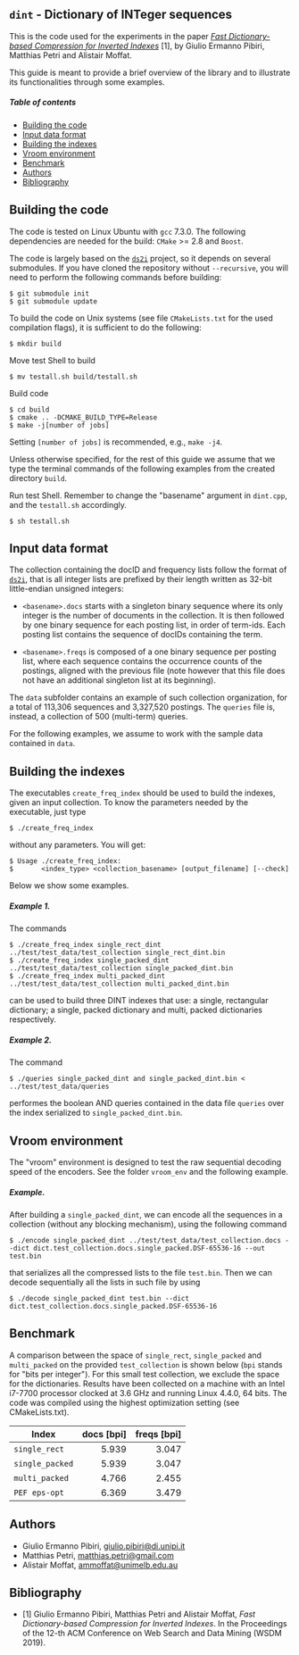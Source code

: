`dint` - Dictionary of INTeger sequences
-------

This is the code used for the experiments in the paper [*Fast Dictionary-based Compression for Inverted Indexes*](http://pages.di.unipi.it/pibiri/papers/WSDM19.pdf) [1], by Giulio Ermanno Pibiri, Matthias Petri and Alistair Moffat.

This guide is meant to provide a brief overview of the library and to illustrate its functionalities through some examples.
##### Table of contents
* [Building the code](#building-the-code)
* [Input data format](#input-data-format)
* [Building the indexes](#building-the-indexes)
* [Vroom environment](#vroom-environment)
* [Benchmark](#benchmark)
* [Authors](#authors)
* [Bibliography](#bibliography)

Building the code
-----------------

The code is tested on Linux Ubuntu with `gcc` 7.3.0. The following dependencies are needed for the build: `CMake` >= 2.8 and `Boost`.

The code is largely based on the [`ds2i`](https://github.com/ot/ds2i) project, so it depends on several submodules. If you have cloned the repository without `--recursive`, you will need to perform the following commands before
building:

    $ git submodule init
    $ git submodule update

To build the code on Unix systems (see file `CMakeLists.txt` for the used compilation flags), it is sufficient to do the following:

    $ mkdir build

Move test Shell to build

    $ mv testall.sh build/testall.sh

Build code

    $ cd build
    $ cmake .. -DCMAKE_BUILD_TYPE=Release
    $ make -j[number of jobs]

Setting `[number of jobs]` is recommended, e.g., `make -j4`.

Unless otherwise specified, for the rest of this guide we assume that we type the terminal commands of the following examples from the created directory `build`.

Run test Shell. Remember to change the "basename" argument in `dint.cpp`, and the `testall.sh` accordingly.

    $ sh testall.sh

Input data format
-----------------
The collection containing the docID and frequency lists follow the format of [`ds2i`](https://github.com/ot/ds2i), that is all integer lists are prefixed by their length written as 32-bit little-endian unsigned integers:

* `<basename>.docs` starts with a singleton binary sequence where its only
  integer is the number of documents in the collection. It is then followed by
  one binary sequence for each posting list, in order of term-ids. Each posting
  list contains the sequence of docIDs containing the term.

* `<basename>.freqs` is composed of a one binary sequence per posting list, where
  each sequence contains the occurrence counts of the postings, aligned with the
  previous file (note however that this file does not have an additional
  singleton list at its beginning).

The `data` subfolder contains an example of such collection organization, for a total of 113,306 sequences and 3,327,520 postings. The `queries` file is, instead, a collection of 500 (multi-term) queries.

For the following examples, we assume to work with the sample data contained in `data`.

Building the indexes
--------------------

The executables `create_freq_index` should be used to build the indexes, given an input collection. To know the parameters needed by the executable, just type

    $ ./create_freq_index

without any parameters. You will get:

    $ Usage ./create_freq_index:
    $       <index_type> <collection_basename> [output_filename] [--check]

Below we show some examples.

##### Example 1.
The commands

    $ ./create_freq_index single_rect_dint ../test/test_data/test_collection single_rect_dint.bin
    $ ./create_freq_index single_packed_dint ../test/test_data/test_collection single_packed_dint.bin
    $ ./create_freq_index multi_packed_dint ../test/test_data/test_collection multi_packed_dint.bin

can be used to build three DINT indexes that use: a single, rectangular dictionary; a single, packed dictionary and multi, packed dictionaries respectively.

##### Example 2.
The command

    $ ./queries single_packed_dint and single_packed_dint.bin < ../test/test_data/queries

performes the boolean AND queries contained in the data file `queries` over the index serialized to `single_packed_dint.bin`.

Vroom environment
-----------------
The "vroom" environment is designed to test the raw sequential decoding speed
of the encoders. See the folder `vroom_env` and the following example.

##### Example.
After building a `single_packed_dint`, we can encode all the sequences in a collection
(without any blocking mechanism), using the following command

    $ ./encode single_packed_dint ../test/test_data/test_collection.docs --dict dict.test_collection.docs.single_packed.DSF-65536-16 --out test.bin

that serializes all the compressed lists to the file `test.bin`. Then we can decode sequentially all the lists in such file by using

	$ ./decode single_packed_dint test.bin --dict dict.test_collection.docs.single_packed.DSF-65536-16

Benchmark
---------

A comparison between the space of `single_rect`, `single_packed` and `multi_packed` on the provided `test_collection` is shown below (`bpi` stands for "bits per integer").
For this small test collection, we exclude the space for the
dictionaries.
Results have been collected on a machine with an Intel i7-7700 processor clocked at 3.6 GHz and running Linux 4.4.0, 64 bits. The code was compiled using the highest optimization setting (see CMakeLists.txt).

|     **Index**     |**docs [bpi]**  |**freqs [bpi]**  |
|-------------------|---------------:|----------------:|
|`single_rect`      | 5.939          | 3.047           |
|`single_packed`    | 5.939          | 3.047           |
|`multi_packed`     | 4.766          | 2.455           |
|`PEF eps-opt`      | 6.369          | 3.479           |


Authors
-------
* Giulio Ermanno Pibiri, <giulio.pibiri@di.unipi.it>
* Matthias Petri, <matthias.petri@gmail.com>
* Alistair Moffat, <ammoffat@unimelb.edu.au>

Bibliography
------------
* [1] Giulio Ermanno Pibiri, Matthias Petri and Alistair Moffat, *Fast Dictionary-based Compression for Inverted Indexes*. In the Proceedings of the 12-th ACM Conference on Web Search and Data Mining (WSDM 2019).